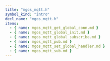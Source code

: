 ```yaml
---
title: "mgos_mqtt.h"
symbol_kind: "intro"
decl_name: "mgos_mqtt.h"
items:
  - { name: mgos_mqtt_get_global_conn.md }
  - { name: mgos_mqtt_global_init.md }
  - { name: mgos_mqtt_global_subscribe.md }
  - { name: mgos_mqtt_pub.md }
  - { name: mgos_mqtt_set_global_handler.md }
  - { name: mgos_mqtt_sub.md }
---
```



